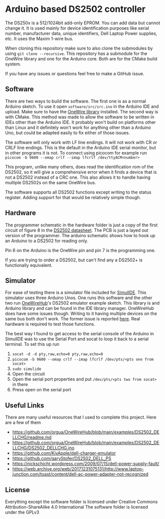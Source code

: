 # Arduino based DS2502 controller

The DS250x is a 512/1024bit add-only EPROM. You can add data but cannot change it. It is used mainly for device identification purposes like serial number, manufacturer data, unique identifiers, Dell Laptop Power supplies, etc. It uses the Maxim 1-wire bus.

When cloning this repository make sure to also clone the submodules by using `git clone --recursive`. This repository has a submodule for the OneWire library and one for the Arduino core. Both are for the CMake build system.

If you have any issues or questions feel free to make a GitHub issue.

## Software
There are two ways to build the software. The first one is as a normal Arduino sketch. To use it open `software/src/src.ino` in the Arduino IDE and upload. Make sure to have the [OneWire library](https://www.arduino.cc/reference/en/libraries/onewire/) installed. The second way is with CMake. This method was made to allow the software to be written in IDEs other than the Arduino IDE. It probably won't build on platforms other than Linux and it definitely won't work for anything other than a Arduino Uno, but could be adapted easily to fix either of those issues.

The software will only work with LF line endings. It will not work with CR or CRLF line endings. This is the default in the Arduino IDE serial monitor, but in other programs it is not. To connect using picocom for example run `picocom -b 9600 --omap crlf --imap lfcrlf /dev/ttyACM<number>`

This program, unlike many others, does read the identification rom of the DS2502, so it will give a comprehensive error when it finds a device that is not a DS2502 instead of a CRC one. This also allows it to handle having multiple DS2502s on the same OneWire bus.

The software supports all DS2502 functions except writing to the status register. Adding support for that would be relatively simple though.

## Hardware
The programmer schematic in the hardware folder is just a copy of the first circuit of figure 8 in the [DS2502 datasheet](https://www.analog.com/media/en/technical-documentation/data-sheets/DS2502.pdf). The PCB is just a layed out version of the programmer. The arduino schematic shows how to hook up an Arduino to a DS2502 for reading only.

Pin 6 on the Arduino is the OneWire pin and pin 7 is the programming one.

If you are trying to order a DS2502, but can't find any a DS2502+ is functionally equivalent.

## Simulator

For ease of testing there is a simulator file included for [SimulIDE](https://simulide.com/p/). This simulator uses three Arduino Unos. One runs this software and the other two run [OneWireHub](https://github.com/orgua/OneWireHub)'s DS2502 emulator example sketch. This library is and Arduino library and can be found in the IDE library manager. OneWireHub does have some issues though. Writing to it having multiple devices on the same bus both don't work. The former issue is reported [here](https://github.com/orgua/OneWireHub/issues/137). Real hardware is required to test those functions.

The best way I found to get access to the serial console of the Arduino in SimulIDE was to use the Serial Port and socat to loop it back to a serial terminal. To set this up run  
1. `socat -d -d pty,raw,echo=0 pty,raw,echo=0`
2. `picocom -b 9600 --omap crlf --imap lfcrlf /dev/pts/<pts one from socat>`
3. `sudo simulide`
4. Open the circuit
5. Open the serial port properties and put `/dev/pts/<pts two from socat>` in there
6. Press open on the serial port

## Useful Links

There are many useful resources that I used to complete this project. Here are a few of them
- https://github.com/orgua/OneWireHub/blob/main/examples/DS2502_DELLCHG/readme.md
- https://github.com/orgua/OneWireHub/blob/main/examples/DS2502_DELLCHG/DS2502_DELLCHG.ino
- https://github.com/KivApple/dell-charger-emulator
- https://github.com/garyStofer/DS2502_DELL_PS
- https://nickschicht.wordpress.com/2009/07/15/dell-power-supply-fault/
- https://web.archive.org/web/20171231075131/http://www.laptop-junction.com/toast/content/dell-ac-power-adapter-not-recognized

## License 
Everything except the software folder is licensed under Creative Commons Attribution-ShareAlike 4.0 International
The software folder is licensed under the GPLv3